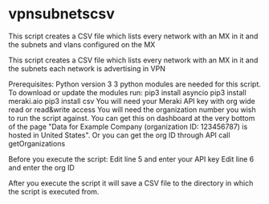 # vpnsubnetscsv
This script creates a CSV file which lists every network with an MX in it and the subnets and vlans configured on the MX



This script creates a CSV file which lists every network with an MX in it and the subnets each network is advertising in VPN

Prerequisites: Python version 3 3 python modules are needed for this script. To download or update the modules run: pip3 install asyncio pip3 install meraki.aio pip3 install csv You will need your Meraki API key with org wide read or read&write access You will need the organization number you wish to run the script against. You can get this on dashboard at the very bottom of the page "Data for Example Company (organization ID: 123456787) is hosted in United States". Or you can get the org ID through API call getOrganizations

Before you execute the script: Edit line 5 and enter your API key Edit line 6 and enter the org ID

After you execute the script it will save a CSV file to the directory in which the script is executed from.
